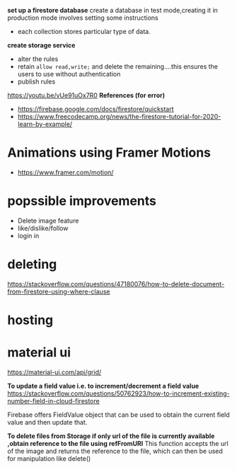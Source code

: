 **set up a firestore database**
create a database in test mode,creating it in production mode involves setting some instructions

- each collection stores particular type of data.

**create storage service**

- alter the rules
- retain `allow read,write;` and delete the remaining....this ensures the users to use without authentication
- publish rules

https://youtu.be/vUe91uOx7R0
**References (for error)**

- https://firebase.google.com/docs/firestore/quickstart
- https://www.freecodecamp.org/news/the-firestore-tutorial-for-2020-learn-by-example/

# Animations using Framer Motions

- https://www.framer.com/motion/

# popssible improvements

- Delete image feature
- like/dislike/follow
- login in

# deleting

https://stackoverflow.com/questions/47180076/how-to-delete-document-from-firestore-using-where-clause

# hosting

# material ui

https://material-ui.com/api/grid/

**To update a field value i.e. to increment/decrement a field value**
https://stackoverflow.com/questions/50762923/how-to-increment-existing-number-field-in-cloud-firestore

Firebase offers FieldValue object that can be used to obtain the current field value and then update that.

**To delete files from Storage if only url of the file is currently available ,obtain reference to the file using refFromURl**
This function accepts the url of the image and returns the reference to the file, which can then be used for manipulation like delete()
